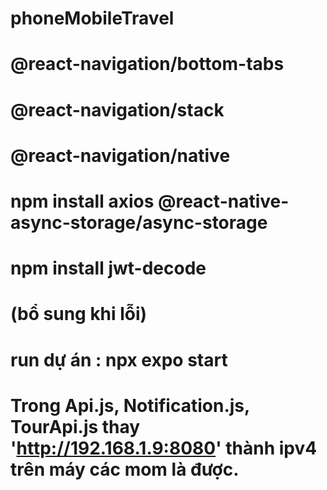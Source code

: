 # phoneMobileTravel

# @react-navigation/bottom-tabs

# @react-navigation/stack

# @react-navigation/native

# npm install axios @react-native-async-storage/async-storage

# npm install jwt-decode

# (bổ sung khi lỗi)

# run dự án : npx expo start

# Trong Api.js, Notification.js, TourApi.js thay 'http://192.168.1.9:8080' thành ipv4 trên máy các mom là được.
